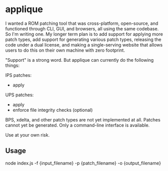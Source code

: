 # applique

I wanted a ROM patching tool that was cross-platform, open-source, and functioned through CLI, GUI, and browsers, all using the same codebase. So I'm writing one. My longer term plan is to add support for applying more patch types, add support for generating various patch types, releasing the code under a dual license, and making a single-serving website that allows users to do this on their own machine with zero footprint.

"Support" is a strong word. But applique can currently do the following things:

IPS patches:
* apply

UPS patches:
* apply
* enforce file integrity checks (optional)

BPS, xdelta, and other patch types are not yet implemented at all.
Patches cannot yet be generated.
Only a command-line interface is available.

Use at your own risk.

## Usage

node index.js -f {input_filename} -p {patch_filename} -o {output_filename}
